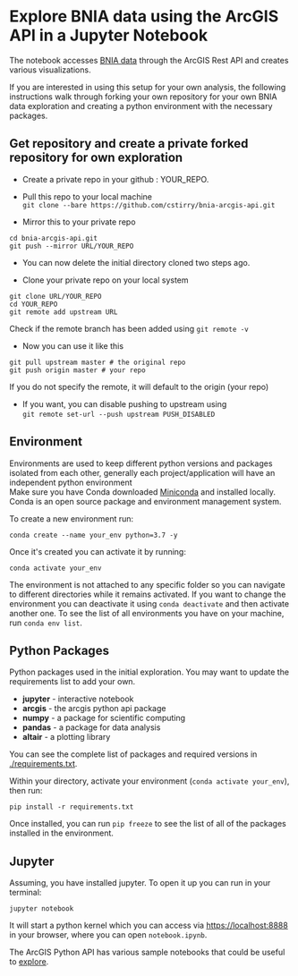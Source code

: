 # Explore BNIA data using the ArcGIS API in a Jupyter Notebook

The notebook accesses [BNIA data](https://bniajfi.org) through the ArcGIS Rest API and creates various visualizations.

If you are interested in using this setup for your own analysis, the following instructions walk through forking your
own repository for your own BNIA data exploration and creating a python environment with the necessary packages.

## Get repository and create a private forked repository for own exploration

* Create a private repo in your github : YOUR_REPO.

* Pull this repo to your local machine <br> 
```git clone --bare https://github.com/cstirry/bnia-arcgis-api.git```

* Mirror this to your private repo <br>
```
cd bnia-arcgis-api.git
git push --mirror URL/YOUR_REPO
```

* You can now delete the initial directory cloned two steps ago.

* Clone your private repo on your local system <br> 
```
git clone URL/YOUR_REPO
cd YOUR_REPO
git remote add upstream URL
```
Check if the remote branch has been added using ``git remote -v``

* Now you can use it like this <br>
```
git pull upstream master # the original repo 
git push origin master # your repo 
```
If you do not specify the remote, it will default to the origin (your repo)

* If you want, you can disable pushing to upstream using<br> ``git remote set-url --push upstream PUSH_DISABLED``

## Environment

Environments are used to keep different python versions and packages isolated from each other, generally each project/application will have an independent python environment <br>
Make sure you have Conda downloaded [Miniconda](https://docs.conda.io/en/latest/miniconda.html) and installed locally. Conda is an open source package and environment management system.

To create a new environment run:
```
conda create --name your_env python=3.7 -y
```

Once it's created you can activate it by running:
```
conda activate your_env
```

The environment is not attached to any specific folder so you can navigate to different directories while it remains activated.
If you want to change the environment you can deactivate it using `conda deactivate` and then activate another one.
To see the list of all environments you have on your machine, run `conda env list`.

## Python Packages

Python packages used in the initial exploration. You may want to update the requirements list to add your own.

* **jupyter** - interactive notebook
* **arcgis** - the arcgis python api package
* **numpy** - a package for scientific computing
* **pandas** - a package for data analysis
* **altair** - a plotting library

You can see the complete list of packages and required versions in [./requirements.txt](./requirements.txt).

Within your directory, activate your environment (`conda activate your_env`), then run:
```
pip install -r requirements.txt
```

Once installed, you can run `pip freeze` to see the list of all of the packages installed in the environment.

## Jupyter

Assuming, you have installed jupyter. To open it up you can run in your terminal:
```
jupyter notebook
```

It will start a python kernel which you can access via [https://localhost:8888](https://localhost:8888/) in your browser,
where you can open `notebook.ipynb`.

The ArcGIS Python API has various sample notebooks that could be useful to [explore](https://github.com/Esri/arcgis-python-api).
